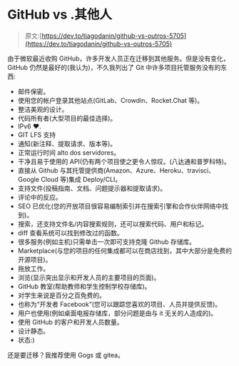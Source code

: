 # GitHub vs .其他人

> 原文:[https://dev.to/tiagodanin/github-vs-outros-5705](https://dev.to/tiagodanin/github-vs-outros-5705)

由于微软最近收购 GitHub，许多开发人员正在迁移到其他服务。但是没有变化，GitHub 仍然是最好的(我认为)，不久我列出了 Git 中许多项目托管服务没有的东西:

*   邮件保密。
*   使用您的帐户登录其他站点(GitLab、Crowdin、Rocket.Chat 等)。
*   整洁美观的设计。
*   代码所有者(大型项目的最佳选择)。
*   IPv6 ❤.
*   GIT LFS 支持
*   通知(新注释、提取请求、版本等)。
*   正常运行时间 alto dos servidores。
*   干净且易于使用的 API(仍有两个项目使之更令人惊叹。(八达通和普罗科特)。
*   直接从 Github 与其托管提供商(Amazon、Azure、Heroku、travisci、Google Cloud 等)集成 Deploy/CLI。
*   支持文件(投稿指南、文档、问题提示器和提取请求)。
*   评论中的反应。
*   SEO 已优化(您的开放项目很容易编制索引并在搜索引擎和合作伙伴网络中找到)。
*   搜索，还支持文件名/内容搜索规则，还可以搜索代码、用户和标记。
*   diff 查看系统可以找到修改过的函数。
*   很多服务(例如主机)只需单击一次即可支持克隆 Github 存储库。
*   Marketplace(与您的项目的任何集成都可以在商店找到，其中大部分是免费的开源项目)。
*   拖放工作。
*   浏览(显示突出显示和开发人员的主要项目的页面)。
*   GitHub 教室(帮助教师和学生控制学校存储库)。
*   对学生来说是百分之百免费的。
*   也称为“开发者 Facebook”(您可以跟踪您喜欢的项目、人员并提供反馈)。
*   用户也使用(例如桌面电报存储库，部分问题是由与 it 无关的人造成的)。
*   使用 GitHub 的客户和开发人员数量。
*   设计静态。
*   状态:)

还是要迁移？我推荐使用 Gogs 或 gitea。